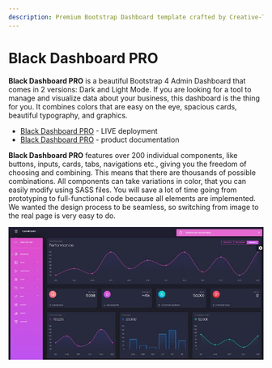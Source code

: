 ```yaml
---
description: Premium Bootstrap Dashboard template crafted by Creative-Tim
---
```


# Black Dashboard PRO

&#x20;**Black Dashboard PRO** is a beautiful Bootstrap 4 Admin Dashboard that comes in 2 versions: Dark and Light Mode. If you are looking for a tool to manage and visualize data about your business, this dashboard is the thing for you. It combines colors that are easy on the eye, spacious cards, beautiful typography, and graphics.

* [Black Dashboard PRO](https://bit.ly/3h5oRBI) - LIVE deployment
* [Black Dashboard PRO](https://bit.ly/3eq8HkR) - product documentation

**Black Dashboard PRO** features over 200 individual components, like buttons, inputs, cards, tabs, navigations etc., giving you the freedom of choosing and combining. This means that there are thousands of possible combinations. All components can take variations in color, that you can easily modify using SASS files. You will save a lot of time going from prototyping to full-functional code because all elements are implemented. We wanted the design process to be seamless, so switching from image to the real page is very easy to do.

![Black Dashboard PRO - Premium Bootstrap Template.](../../.gitbook/assets/docs-cover-black-dashboard-pro.jpg)





